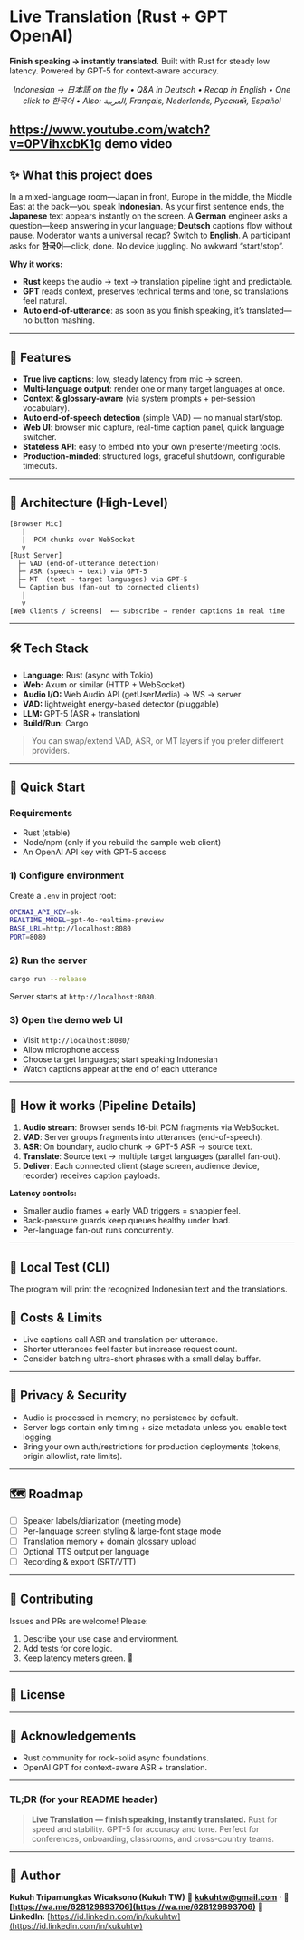 # Live Translation (Rust + GPT OpenAI)

**Finish speaking → instantly translated.**
Built with Rust for steady low latency. Powered by GPT-5 for context-aware accuracy.

<p align="center">
  <em>Indonesian → 日本語 on the fly • Q&A in Deutsch • Recap in English • One click to 한국어 • Also: العربية, Français, Nederlands, Русский, Español</em>
</p>

https://www.youtube.com/watch?v=0PVihxcbK1g demo video
---

## ✨ What this project does

In a mixed-language room—Japan in front, Europe in the middle, the Middle East at the back—you speak **Indonesian**.
As your first sentence ends, the **Japanese** text appears instantly on the screen.
A **German** engineer asks a question—keep answering in your language; **Deutsch** captions flow without pause.
Moderator wants a universal recap? Switch to **English**. A participant asks for **한국어**—click, done.
No device juggling. No awkward “start/stop”.

**Why it works:**

* **Rust** keeps the audio → text → translation pipeline tight and predictable.
* **GPT** reads context, preserves technical terms and tone, so translations feel natural.
* **Auto end-of-utterance**: as soon as you finish speaking, it’s translated—no button mashing.

---

## 🔑 Features

* **True live captions**: low, steady latency from mic → screen.
* **Multi-language output**: render one or many target languages at once.
* **Context & glossary-aware** (via system prompts + per-session vocabulary).
* **Auto end-of-speech detection** (simple VAD) — no manual start/stop.
* **Web UI**: browser mic capture, real-time caption panel, quick language switcher.
* **Stateless API**: easy to embed into your own presenter/meeting tools.
* **Production-minded**: structured logs, graceful shutdown, configurable timeouts.

---

## 🧱 Architecture (High-Level)

```
[Browser Mic]
   |
   |  PCM chunks over WebSocket
   v
[Rust Server]
  ├─ VAD (end-of-utterance detection)
  ├─ ASR (speech → text) via GPT-5
  ├─ MT  (text → target languages) via GPT-5
  └─ Caption bus (fan-out to connected clients)
   |
   v
[Web Clients / Screens]  ←— subscribe → render captions in real time
```

---

## 🛠 Tech Stack

* **Language:** Rust (async with Tokio)
* **Web:** Axum or similar (HTTP + WebSocket)
* **Audio I/O:** Web Audio API (getUserMedia) → WS → server
* **VAD:** lightweight energy-based detector (pluggable)
* **LLM:** GPT-5 (ASR + translation)
* **Build/Run:** Cargo

> You can swap/extend VAD, ASR, or MT layers if you prefer different providers.

---

## 🚀 Quick Start

### Requirements

* Rust (stable)
* Node/npm (only if you rebuild the sample web client)
* An OpenAI API key with GPT-5 access

### 1) Configure environment

Create a `.env` in project root:

```bash
OPENAI_API_KEY=sk-
REALTIME_MODEL=gpt-4o-realtime-preview
BASE_URL=http://localhost:8080
PORT=8080
```

### 2) Run the server

```bash
cargo run --release
```

Server starts at `http://localhost:8080`.

### 3) Open the demo web UI

* Visit `http://localhost:8080/`
* Allow microphone access
* Choose target languages; start speaking Indonesian
* Watch captions appear at the end of each utterance

---

## 🧩 How it works (Pipeline Details)

1. **Audio stream**: Browser sends 16-bit PCM fragments via WebSocket.
2. **VAD**: Server groups fragments into utterances (end-of-speech).
3. **ASR**: On boundary, audio chunk → GPT-5 ASR → source text.
4. **Translate**: Source text → multiple target languages (parallel fan-out).
5. **Deliver**: Each connected client (stage screen, audience device, recorder) receives caption payloads.

**Latency controls:**

* Smaller audio frames + early VAD triggers = snappier feel.
* Back-pressure guards keep queues healthy under load.
* Per-language fan-out runs concurrently.

---

## 🧪 Local Test (CLI)


The program will print the recognized Indonesian text and the translations.


## 💸 Costs & Limits

* Live captions call ASR and translation per utterance.
* Shorter utterances feel faster but increase request count.
* Consider batching ultra-short phrases with a small delay buffer.

---

## 🔐 Privacy & Security

* Audio is processed in memory; no persistence by default.
* Server logs contain only timing + size metadata unless you enable text logging.
* Bring your own auth/restrictions for production deployments (tokens, origin allowlist, rate limits).

---

## 🗺️ Roadmap

* [ ] Speaker labels/diarization (meeting mode)
* [ ] Per-language screen styling & large-font stage mode
* [ ] Translation memory + domain glossary upload
* [ ] Optional TTS output per language
* [ ] Recording & export (SRT/VTT)

---

## 🤝 Contributing

Issues and PRs are welcome!
Please:

1. Describe your use case and environment.
2. Add tests for core logic.
3. Keep latency meters green. 🙂

---

## 📄 License


---

## 🙏 Acknowledgements

* Rust community for rock-solid async foundations.
* OpenAI GPT for context-aware ASR + translation.

---

### TL;DR (for your README header)

> **Live Translation — finish speaking, instantly translated.**
> Rust for speed and stability. GPT-5 for accuracy and tone.
> Perfect for conferences, onboarding, classrooms, and cross-country teams.

--- ---

## 👤 Author

**Kukuh Tripamungkas Wicaksono (Kukuh TW)**
📧 **[kukuhtw@gmail.com](mailto:kukuhtw@gmail.com)** · 📱 **[https://wa.me/628129893706](https://wa.me/628129893706)**
🔗 **LinkedIn:** [https://id.linkedin.com/in/kukuhtw](https://id.linkedin.com/in/kukuhtw)



